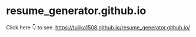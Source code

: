 # resume_generator.github.io

Click here 👇 to see.
https://tulika1508.github.io/resume_generator.github.io/

